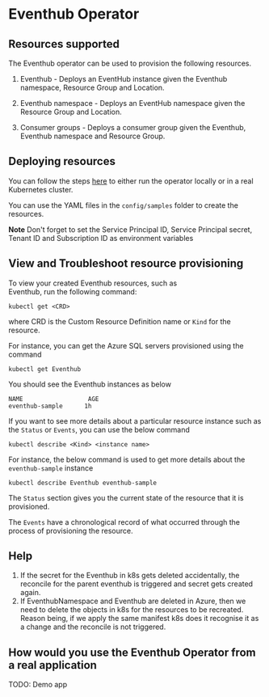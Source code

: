 # Eventhub Operator

## Resources supported

The Eventhub operator can be used to provision the following resources.

1. Eventhub - Deploys an EventHub instance given the Eventhub namespace, Resource Group and Location.

2. Eventhub namespace - Deploys an EventHub namespace given the Resource Group and Location.

3. Consumer groups - Deploys a consumer group given the Eventhub, Eventhub namespace and Resource Group.

## Deploying resources

You can follow the steps [here](/docs/development.md) to either run the operator locally or in a real Kubernetes cluster.

You can use the YAML files in the `config/samples` folder to create the resources.

**Note**  Don't forget to set the Service Principal ID, Service Principal secret, Tenant ID and Subscription ID as environment variables

## View and Troubleshoot resource provisioning

To view your created Eventhub resources, such as Eventhub, run the following command:

```shell
kubectl get <CRD>
```

where CRD is the Custom Resource Definition name or `Kind` for the resource.

For instance, you can get the Azure SQL servers provisioned using the command

```shell
kubectl get Eventhub
```

You should see the Eventhub instances as below

```shell
NAME                  AGE
eventhub-sample      1h
```

If you want to see more details about a particular resource instance such as the `Status` or `Events`, you can use the below command

```shell
kubectl describe <Kind> <instance name>
```

For instance, the below command is used to get more details about the `eventhub-sample` instance

```shell
kubectl describe Eventhub eventhub-sample
```

The `Status` section gives you the current state of the resource that it is provisioned.

The `Events` have a chronological record of what occurred through the process of provisioning the resource.

## Help

1. If the secret for the Eventhub in k8s gets deleted accidentally, the reconcile for the parent eventhub is triggered and secret gets created again.
2. If EventhubNamespace and Eventhub are deleted in Azure, then we need to delete the objects in k8s for the resources to be recreated. Reason being, if we apply the same manifest k8s does it recognise it as a change and the reconcile is not triggered.

## How would you use the Eventhub Operator from a real application

TODO: Demo app
